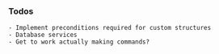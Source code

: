 ### Todos

    - Implement preconditions required for custom structures
    - Database services
    - Get to work actually making commands?
